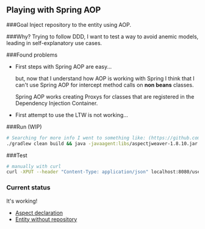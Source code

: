 ## Playing with Spring AOP


###Goal
Inject repository to the entity using AOP.

###Why?
Trying to follow DDD, I want to test a way to avoid anemic models, leading in self-explanatory use cases.

###Found problems
- First steps with Spring AOP are easy...
  
  but, now that I understand how AOP is working with Spring I think that I can't use Spring AOP for intercept method calls on **non beans** classes.

  Spring AOP works creating Proxys for classes that are registered in the Dependency Injection Container.

- First attempt to use the LTW is not working...

###Run (WIP)
```bash
# Searching for more info I went to something like: (https://github.com/jwilsoncredera/spring-aop-blog)
./gradlew clean build && java -javaagent:libs/aspectjweaver-1.8.10.jar -javaagent:libs/spring-instrument-4.3.6.RELEASE.jar -jar build/libs/ddd-aop-entity-behaviour-1.0-SNAPSHOT.jar
```

###Test
```bash
# manually with curl
curl -XPUT --header "Content-Type: application/json" localhost:8080/users/1/followers -d '{"follower_id": 2}' -v
```

### Current status
It's working!

- [Aspect declaration](/src/main/java/org/odindelrio/dddaopentitybehaviour/infrastructure/spring/configuration/FollowerAspect.java)
- [Entity without repository](/src/main/java/org/odindelrio/dddaopentitybehaviour/domain/Follower.java)